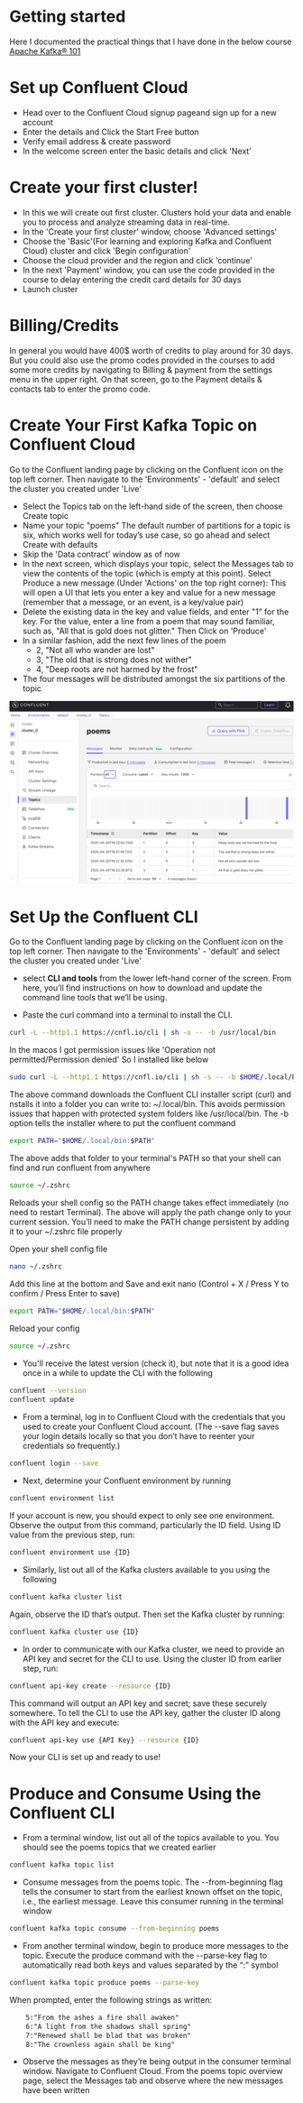 # Getting started

Here I documented the practical things that I have done in the below course<br/>
[Apache Kafka® 101](https://developer.confluent.io/courses/apache-kafka/events/)

# Set up Confluent Cloud

- Head over to the Confluent Cloud signup pageand sign up for a new account
- Enter the details and Click the Start Free button
- Verify email address & create password
- In the welcome screen enter the basic details and click 'Next'

# Create your first cluster!

- In this we will create out first cluster. Clusters hold your data and enable you to process and analyze streaming data in real-time.
- In the 'Create your first cluster' window, choose 'Advanced settings'
- Choose the 'Basic'(For learning and exploring Kafka and Confluent Cloud) cluster and click 'Begin configuration'
- Choose the cloud provider and the region and click 'continue'
- In the next 'Payment' window, you can use the code provided in the course to delay entering the credit card details for 30 days
- Launch cluster

# Billing/Credits

In general you would have 400$ worth of credits to play around for 30 days. But you could also use the promo codes provided in the courses to add some more credits by navigating to Billing & payment from the settings menu in the upper right. On that screen, go to the Payment details & contacts tab to enter the promo code.

# Create Your First Kafka Topic on Confluent Cloud

Go to the Confluent landing page by clicking on the Confluent icon on the top left corner. Then navigate to the 'Environments' - 'default' and select the cluster you created under 'Live'

- Select the Topics tab on the left-hand side of the screen, then choose Create topic
- Name your topic "poems" The default number of partitions for a topic is six, which works well for today’s use case, so go ahead and select Create with defaults
- Skip the 'Data contract' window as of now
- In the next screen, which displays your topic, select the Messages tab to view the contents of the topic (which is empty at this point). Select Produce a new message (Under 'Actions' on the top right corner): This will open a UI that lets you enter a key and value for a new message (remember that a message, or an event, is a key/value pair)
- Delete the existing data in the key and value fields, and enter "1” for the key. For the value, enter a line from a poem that may sound familiar, such as, "All that is gold does not glitter." Then Click on 'Produce'
- In a similar fashion, add the next few lines of the poem
  - 2, "Not all who wander are lost"
  - 3, "The old that is strong does not wither"
  - 4, "Deep roots are not harmed by the frost"
- The four messages will be distributed amongst the six partitions of the topic

![First Topic](assets/images/1.png)

# Set Up the Confluent CLI

Go to the Confluent landing page by clicking on the Confluent icon on the top left corner. Then navigate to the 'Environments' - 'default' and select the cluster you created under 'Live'

- select **CLI and tools** from the lower left-hand corner of the screen. From here, you’ll find instructions on how to download and update the command line tools that we’ll be using.

- Paste the curl command into a terminal to install the CLI.

```bash
curl -L --http1.1 https://cnfl.io/cli | sh -s -- -b /usr/local/bin
```

In the macos I got permission issues like 'Operation not permitted/Permission denied' So I installed like below

```bash
sudo curl -L --http1.1 https://cnfl.io/cli | sh -s -- -b $HOME/.local/bin
```

The above command downloads the Confluent CLI installer script (curl) and nstalls it into a folder you can write to: ~/.local/bin. This avoids permission issues that happen with protected system folders like /usr/local/bin. The -b option tells the installer where to put the confluent command

```bash
export PATH="$HOME/.local/bin:$PATH"
```

The above adds that folder to your terminal's PATH so that your shell can find and run confluent from anywhere

```bash
source ~/.zshrc
```

Reloads your shell config so the PATH change takes effect immediately (no need to restart Terminal). The above will apply the path change only to your current session. You’ll need to make the PATH change persistent by adding it to your ~/.zshrc file properly

Open your shell config file

```bash
nano ~/.zshrc
```

Add this line at the bottom and Save and exit nano (Control + X / Press Y to confirm / Press Enter to save)

```bash
export PATH="$HOME/.local/bin:$PATH"
```

Reload your config

```bash
source ~/.zshrc
```

- You'll receive the latest version (check it), but note that it is a good idea once in a while to update the CLI with the following

```bash
confluent --version
confluent update
```

- From a terminal, log in to Confluent Cloud with the credentials that you used to create your Confluent Cloud account. (The --save flag saves your login details locally so that you don’t have to reenter your credentials so frequently.)

```bash
confluent login --save
```

- Next, determine your Confluent environment by running

```bash
confluent environment list
```

If your account is new, you should expect to only see one environment. Observe the output from this command, particularly the ID field. Using ID value from the previous step, run:

```bash
confluent environment use {ID}
```

- Similarly, list out all of the Kafka clusters available to you using the following

```bash
confluent kafka cluster list
```

Again, observe the ID that’s output. Then set the Kafka cluster by running:

```bash
confluent kafka cluster use {ID}
```

- In order to communicate with our Kafka cluster, we need to provide an API key and secret for the CLI to use. Using the cluster ID from earlier step, run:

```bash
confluent api-key create --resource {ID}
```

This command will output an API key and secret; save these securely somewhere. To tell the CLI to use the API key, gather the cluster ID along with the API key and execute:

```bash
confluent api-key use {API Key} --resource {ID}
```

Now your CLI is set up and ready to use!

# Produce and Consume Using the Confluent CLI

- From a terminal window, list out all of the topics available to you. You should see the poems topics that we created earlier

```bash
confluent kafka topic list
```

- Consume messages from the poems topic. The --from-beginning flag tells the consumer to start from the earliest known offset on the topic, i.e., the earliest message. Leave this consumer running in the terminal window

```bash
confluent kafka topic consume --from-beginning poems
```

- From another terminal window, begin to produce more messages to the topic. Execute the produce command with the --parse-key flag to automatically read both keys and values separated by the “:” symbol

```bash
confluent kafka topic produce poems --parse-key
```

When prompted, enter the following strings as written:

```
	5:"From the ashes a fire shall awaken"
	6:"A light from the shadows shall spring"
	7:"Renewed shall be blad that was broken"
	8:"The crownless again shall be king"
```

- Observe the messages as they’re being output in the consumer terminal window. Navigate to Confluent Cloud. From the poems topic overview page, select the Messages tab and observe where the new messages have been written
